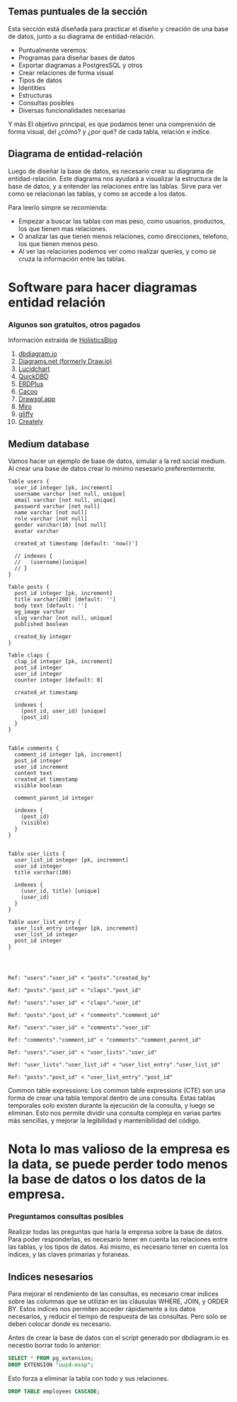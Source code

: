 
## Temas puntuales de la sección
Esta sección está diseñada para practicar el diseño y creación de una base de datos, junto a su diagrama de entidad-relación.

- Puntualmente veremos:
- Programas para diseñar bases de datos
- Exportar diagramas a PostgresSQL y otros
- Crear relaciones de forma visual
- Tipos de datos
- Identities
- Estructuras
- Consultas posibles
- Diversas funcionalidades necesarias

Y más
El objetivo principal, es que podamos tener una comprensión de forma visual, del ¿cómo? y ¿por qué? de cada tabla, relación e indice.

## Diagrama de entidad-relación
Luego de diseñar la base de datos, es necesario crear su diagrama de entidad-relación. Este diagrama nos ayudará a visualizar la estructura de la base de datos, y a entender las relaciones entre las tablas.
Sirve para ver como se relacionan las tablas, y como se accede a los datos.

Para leerlo simpre se recomienda:
- Empezar a buscar las tablas con mas peso, como usuarios, productos, los que tienen mas relaciones.
- O analizar las que tienen menos relaciones, como direcciones, telefono, los que tienen menos peso.
- Al ver las relaciones podemos ver como realizar queries, y como se cruza la información entre las tablas.
 
# Software para hacer diagramas entidad relación
### Algunos son gratuitos, otros pagados

Información extraída de [HolisticsBlog](https://www.holistics.io/blog/top-5-free-database-diagram-design-tools/) 

1. [dbdiagram.io](https://dbdiagram.io/home)
2. [Diagrams.net (formerly Draw.io)](https://app.diagrams.net/)
3. [Lucidchart](https://www.lucidchart.com/pages/)
4. [QuickDBD](https://www.quickdatabasediagrams.com/)
5. [ERDPlus](https://erdplus.com/)
6. [Cacoo](https://nulab.com/cacoo/examples/database-diagrams-er-diagram-tool/)
7. [Drawsql.app](https://drawsql.app/)
8. [Miro](https://miro.com/)
9. [gliffy](https://www.gliffy.com/solutions/diagrams-for-software-engineering)
10. [Creately](https://creately.com/)

## Medium database
Vamos hacer un ejemplo de base de datos, simular a la red social medium. Al crear una base de datos crear lo minimo nesesario preferentemente.


``` 
Table users {
  user_id integer [pk, increment] 
  username varchar [not null, unique]
  email varchar [not null, unique]
  password varchar [not null]
  name varchar [not null]
  role varchar [not null]
  gender varchar(10) [not null]
  avatar varchar

  created_at timestamp [default: 'now()']

  // indexes {
  //   (username)[unique]
  // }
}

Table posts {
  post_id integer [pk, increment]
  title varchar(200) [default: '']
  body text [default: '']
  og_image varchar
  slug varchar [not null, unique]
  published boolean

  created_by integer
}

Table claps {
  clap_id integer [pk, increment]
  post_id integer
  user_id integer
  counter integer [default: 0]

  created_at timestamp

  indexes {
    (post_id, user_id) [unique]
    (post_id)
  }
}


Table comments {
  comment_id integer [pk, increment]
  post_id integer
  user_id increment
  content text
  created_at timestamp
  visible boolean

  comment_parent_id integer

  indexes {
    (post_id)
    (visible)
  }
}


Table user_lists {
  user_list_id integer [pk, increment]
  user_id integer
  title varchar(100)

  indexes {
    (user_id, title) [unique]
    (user_id)
  }
}

Table user_list_entry {
  user_list_entry integer [pk, increment]
  user_list_id integer
  post_id integer
}




Ref: "users"."user_id" < "posts"."created_by"

Ref: "posts"."post_id" < "claps"."post_id"

Ref: "users"."user_id" < "claps"."user_id"

Ref: "posts"."post_id" < "comments"."comment_id"

Ref: "users"."user_id" < "comments"."user_id"

Ref: "comments"."comment_id" < "comments"."comment_parent_id"

Ref: "users"."user_id" < "user_lists"."user_id"

Ref: "user_lists"."user_list_id" < "user_list_entry"."user_list_id"

Ref: "posts"."post_id" < "user_list_entry"."post_id"

```

Common table expressions:
Los common table expressions (CTE) son una forma de crear una tabla temporal dentro de una consulta.
Estas tablas temporales solo existen durante la ejecución de la consulta, y luego se eliminan.
Esto nos permite dividir una consulta compleja en varias partes más sencillas, y mejorar la legibilidad y mantenibilidad del código.

# Nota lo mas valioso de la empresa es la data, se puede perder todo menos la base de datos o los datos de la empresa.

### Preguntamos consultas posibles
Realizar todas las preguntas que haria la empresa sobre la base de datos. Para poder responderlas, es necesario tener en cuenta las relaciones entre las tablas, y los tipos de datos. Asi mismo, es necesario tener en cuenta los indices, y las claves primarias y foraneas.

## Indices nesesarios
Para mejorar el rendimiento de las consultas, es necesario crear indices sobre las columnas que se utilizan en las cláusulas WHERE, JOIN, y ORDER BY.
Estos indices nos permiten acceder rápidamente a los datos necesarios, y reducir el tiempo de respuesta de las consultas. Pero solo se deben colocar donde es necesario.

Antes de crear la base de datos con el script generado por dbdiagram.io es necestio borrar todo lo anterior:
```SQL
SELECT * FROM pg_extension;
DROP EXTENSION "uuid-ossp";
```

Esto forza a eliminar la tabla con todo y sus relaciones.
```SQL
DROP TABLE employees CASCADE;
```